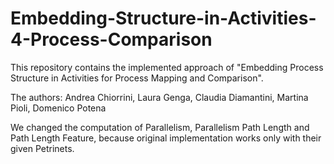 # Embedding-Structure-in-Activities-4-Process-Comparison

This repository contains the implemented approach of
"Embedding Process Structure in Activities for Process Mapping and Comparison".

The authors: Andrea Chiorrini, Laura Genga, Claudia Diamantini, Martina Pioli, Domenico Potena


We changed the computation of Parallelism, Parallelism Path Length and Path Length Feature, 
because original implementation works only with their given Petrinets.
